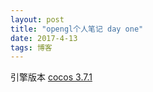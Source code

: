 ```yaml
---
layout: post
title: "opengl个人笔记 day one"
date: 2017-4-13 
tags: 博客   
---
```


引擎版本 [cocos 3.7.1](http://www.cocoachina.com/bbs/read.php?tid-318856.html)
